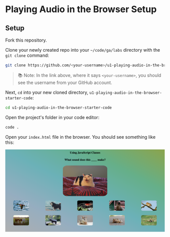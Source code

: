 <h1>
  <span class="headline">Playing Audio in the Browser</span>
  <span class="subhead">Setup</span>
</h1>

## Setup

Fork this repository.

Clone your newly created repo into your `~/code/ga/labs` directory with the `git clone` command:

```bash
git clone https://github.com/<your-username>/u1-playing-audio-in-the-browser-starter-code.git
```

> 📚 Note: In the link above, where it says `<your-username>`, you should see the username from your GitHub account.

Next, `cd` into your new cloned directory, `u1-playing-audio-in-the-browser-starter-code`:

```bash
cd u1-playing-audio-in-the-browser-starter-code
```

Open the project's folder in your code editor:

```bash
code .
```

Open your `index.html` file in the browser. You should see something like this:

![Starter Browser Page](./assets/starter-page.png)